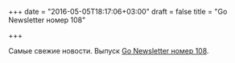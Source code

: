 +++
date = "2016-05-05T18:17:06+03:00"
draft = false
title = "Go Newsletter номер 108"

+++

<p>Самые свежие новости. Выпуск&nbsp;<a href="http://golangweekly.com/issues/108">Go Newsletter номер&nbsp;108</a>.</p>

